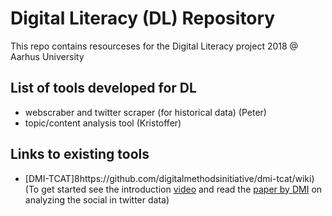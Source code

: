 # Digital Literacy (DL) Repository
This repo contains resourceses for the Digital Literacy project 2018 @ Aarhus University

## List of tools developed for DL
- webscraber and twitter scraper (for historical data) (Peter)
- topic/content analysis tool (Kristoffer)
## Links to existing tools
- [DMI-TCAT]8https://github.com/digitalmethodsinitiative/dmi-tcat/wiki) (To get started see the introduction [video](http://video.itu.dk/video/11366273/using-tcat-analysis-page) and read the [paper by DMI](https://wiki.digitalmethods.net/Dmi/DetectingTheSocials) on analyzing the social in twitter data)
